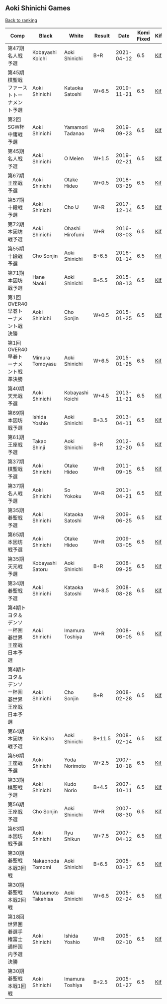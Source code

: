 ## Aoki Shinichi Games

[Back to ranking](../../index.md)




| **Comp** | **Black** | **White** | **Result** | **Date** | **Komi Fixed** | **Kifu** | 
| --- | --- | --- | --- | --- | --- | --- |
| 第47期名人戦予選 | Kobayashi Koichi | Aoki Shinichi | B+R | 2021-04-12 | 6.5 | [Kifu](https://kifudepot.net/kifucontents.php?id=gyFFDnlvE5sQg2mNJS52sw%3D%3D) | 
| 第45期棋聖戦ファーストトーナメント予選 | Aoki Shinichi | Kataoka Satoshi | W+6.5 | 2019-11-21 | 6.5 | [Kifu](https://kifudepot.net/kifucontents.php?id=6sMfu0L7SjJsSpD8FgIjAg%3D%3D) | 
| 第2回SGW杯中庸戦予選 | Aoki Shinichi | Yamamori Tadanao | W+R | 2019-09-23 | 6.5 | [Kifu](https://kifudepot.net/kifucontents.php?id=o0IeyOYbXuwm61r%2FjUmBrA%3D%3D) | 
| 第45期名人戦予選 | Aoki Shinichi | O Meien | W+1.5 | 2019-02-21 | 6.5 | [Kifu](https://kifudepot.net/kifucontents.php?id=rZYSAd2CpO893MQPhoevpQ%3D%3D) | 
| 第67期王座戦予選 | Aoki Shinichi | Otake Hideo | W+0.5 | 2018-03-29 | 6.5 | [Kifu](https://kifudepot.net/kifucontents.php?id=wsBxj%2FFxPc5iXUM69Ipmxg%3D%3D) | 
| 第57期十段戦予選 | Aoki Shinichi | Cho U | W+R | 2017-12-14 | 6.5 | [Kifu](https://kifudepot.net/kifucontents.php?id=j1uBRvYYCYg1EfyXfgEgUA%3D%3D) | 
| 第72期本因坊戦予選 | Aoki Shinichi | Ohashi Hirofumi | W+R | 2016-03-03 | 6.5 | [Kifu](https://kifudepot.net/kifucontents.php?id=CDKGaDq5qVSc1jw9PWSRFQ%3D%3D) | 
| 第55期十段戦予選 | Cho Sonjin | Aoki Shinichi | B+6.5 | 2016-01-14 | 6.5 | [Kifu](https://kifudepot.net/kifucontents.php?id=4w9g%2B4SHC1AKlIl4G6AHig%3D%3D) | 
| 第71期本因坊戦予選 | Hane Naoki | Aoki Shinichi | B+5.5 | 2015-08-13 | 6.5 | [Kifu](https://kifudepot.net/kifucontents.php?id=tvO%2BZ25BYfHlCr83CHuhrw%3D%3D) | 
| 第1回OVER40早碁トーナメント戦決勝 | Aoki Shinichi | Cho Sonjin | W+0.5 | 2015-01-25 | 6.5 | [Kifu](https://kifudepot.net/kifucontents.php?id=db9VHj0miEEFCuhoPBAODA%3D%3D) | 
| 第1回OVER40早碁トーナメント戦準決勝 | Mimura Tomoyasu | Aoki Shinichi | W+6.5 | 2015-01-25 | 6.5 | [Kifu](https://kifudepot.net/kifucontents.php?id=SJesnJGEx3X9dbSHz%2BLqeQ%3D%3D) | 
| 第40期天元戦予選 | Aoki Shinichi | Kobayashi Koichi | W+4.5 | 2013-11-21 | 6.5 | [Kifu](https://kifudepot.net/kifucontents.php?id=gnQg%2B0Gclm4UzLtLZQLr1g%3D%3D) | 
| 第69期本因坊戦予選 | Ishida Yoshio | Aoki Shinichi | B+3.5 | 2013-04-11 | 6.5 | [Kifu](https://kifudepot.net/kifucontents.php?id=5AfHhoypQrtGTU%2BZI%2FyMYA%3D%3D) | 
| 第61期王座戦予選 | Takao Shinji | Aoki Shinichi | B+R | 2012-12-20 | 6.5 | [Kifu](https://kifudepot.net/kifucontents.php?id=Av4qX%2FrLLRc5OzHLSyEXEg%3D%3D) | 
| 第37期棋聖戦予選 | Aoki Shinichi | Otake Hideo | W+R | 2011-09-15 | 6.5 | [Kifu](https://kifudepot.net/kifucontents.php?id=xx95%2BusA32nrX%2F%2BedzwOrw%3D%3D) | 
| 第37期名人戦予選 | Aoki Shinichi | So Yokoku | W+R | 2011-04-21 | 6.5 | [Kifu](https://kifudepot.net/kifucontents.php?id=77rMAcbrWmcYQ50AMlTJ4w%3D%3D) | 
| 第35期碁聖戦予選 | Aoki Shinichi | Kataoka Satoshi | W+R | 2009-06-25 | 6.5 | [Kifu](https://kifudepot.net/kifucontents.php?id=ZNqbGz66gWNz9cUcNwBJ3A%3D%3D) | 
| 第65期本因坊戦予選 | Aoki Shinichi | Otake Hideo | W+R | 2009-03-05 | 6.5 | [Kifu](https://kifudepot.net/kifucontents.php?id=Ps8gIWYell%2FReKaeIjFggA%3D%3D) | 
| 第35期天元戦予選 | Kobayashi Satoru | Aoki Shinichi | B+R | 2008-09-25 | 6.5 | [Kifu](https://kifudepot.net/kifucontents.php?id=ZTA%2Fff7yeS8FziY3%2FErESw%3D%3D) | 
| 第34期碁聖戦予選 | Aoki Shinichi | Kataoka Satoshi | W+8.5 | 2008-08-28 | 6.5 | [Kifu](https://kifudepot.net/kifucontents.php?id=9rjycgEYrRcB8quyp7FTTg%3D%3D) | 
| 第4期トヨタ＆デンソー杯囲碁世界王座戦日本予選 | Aoki Shinichi | Imamura Toshiya | W+R | 2008-06-05 | 6.5 | [Kifu](https://kifudepot.net/kifucontents.php?id=d8%2Fo21yploFmwdlAXY3%2Fkg%3D%3D) | 
| 第4期トヨタ＆デンソー杯囲碁世界王座戦日本予選 | Aoki Shinichi | Cho Sonjin | B+R | 2008-02-28 | 6.5 | [Kifu](https://kifudepot.net/kifucontents.php?id=EE6FLQpcqmSAGJzohpSg%2Fg%3D%3D) | 
| 第64期本因坊戦予選 | Rin Kaiho | Aoki Shinichi | B+11.5 | 2008-02-14 | 6.5 | [Kifu](https://kifudepot.net/kifucontents.php?id=aK4ptseWQ3J9kuVRhUcI2Q%3D%3D) | 
| 第56期王座戦予選 | Aoki Shinichi | Yoda Norimoto | W+2.5 | 2007-10-18 | 6.5 | [Kifu](https://kifudepot.net/kifucontents.php?id=TUJ0SrgShSHvgjDTVDFsyg%3D%3D) | 
| 第33期棋聖戦予選 | Aoki Shinichi | Kudo Norio | B+4.5 | 2007-10-11 | 6.5 | [Kifu](https://kifudepot.net/kifucontents.php?id=djnRUtwNR1gQs03yruT8FA%3D%3D) | 
| 第56期王座戦予選 | Cho Sonjin | Aoki Shinichi | W+R | 2007-08-30 | 6.5 | [Kifu](https://kifudepot.net/kifucontents.php?id=nbj4vTsIQR34Z32YO6hw%2BA%3D%3D) | 
| 第63期本因坊戦予選 | Aoki Shinichi | Ryu Shikun | W+7.5 | 2007-04-12 | 6.5 | [Kifu](https://kifudepot.net/kifucontents.php?id=XW9B1qXN6IBJ1%2Fy4fPIF%2FA%3D%3D) | 
| 第30期碁聖戦本戦3回戦 | Nakaonoda Tomomi | Aoki Shinichi | B+6.5 | 2005-03-17 | 6.5 | [Kifu](https://kifudepot.net/kifucontents.php?id=WLWjQv%2BWCde68xa73SwtdQ%3D%3D) | 
| 第30期碁聖戦本戦2回戦 | Matsumoto Takehisa | Aoki Shinichi | W+6.5 | 2005-02-24 | 6.5 | [Kifu](https://kifudepot.net/kifucontents.php?id=Ui97yCVdaQnHp8kW72xjdw%3D%3D) | 
| 第18回世界囲碁選手権富士通杯国内予選決勝 | Aoki Shinichi | Ishida Yoshio | W+R | 2005-02-10 | 6.5 | [Kifu](https://kifudepot.net/kifucontents.php?id=1HR%2BUssmbhgJx1eYGKShdw%3D%3D) | 
| 第30期碁聖戦本戦1回戦 | Aoki Shinichi | Imamura Toshiya | B+2.5 | 2005-01-27 | 6.5 | [Kifu](https://kifudepot.net/kifucontents.php?id=IQFu%2BOh5Bx8HUj5y1nUccQ%3D%3D) |




